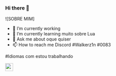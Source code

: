 ### Hi there 👋

<!--https://discord.gg/UYPmJyvXZU-->

<!--
**Walkerz1n/Walkerz1n** is a ✨ _special_ ✨ repository because its `README.md` (this file) appears on your GitHub profile.
-->

![SOBRE MIM]

- 🔭 I’m currently working 
- 🌱 I’m currently learning  muito sobre Lua
- 💬 Ask me about  oque quiser
- 📫 How to reach me Discord #Walkerz1n #0083

#Idiomas com estou trabalhando

<img src = "https://upload.wikimedia.org/wikipedia/commons/c/cf/Lua-Logo.svg" width = "25vw"  height = "25vh" >
